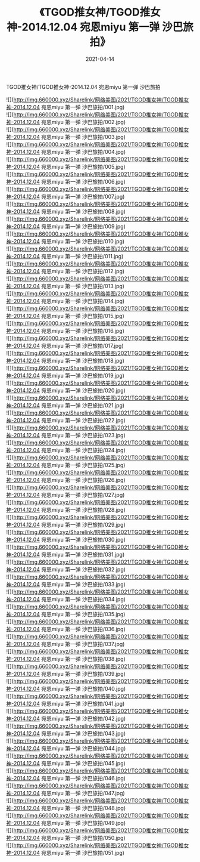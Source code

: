 ﻿---
layout: post
title:  《TGOD推女神/TGOD推女神-2014.12.04 宛恩miyu 第一弹 沙巴旅拍》
date:   2021-04-14
img: http://img.660000.xyz/Sharelink/网络美图/2021/TGOD推女神/TGOD推女神-2014.12.04 宛恩miyu 第一弹 沙巴旅拍/000.jpg
categories: [美女, 清纯, 唯美]
---

TGOD推女神/TGOD推女神-2014.12.04 宛恩miyu 第一弹 沙巴旅拍

 ![](http://img.660000.xyz/Sharelink/网络美图/2021/TGOD推女神/TGOD推女神-2014.12.04 宛恩miyu 第一弹 沙巴旅拍/001.jpg) <br>![](http://img.660000.xyz/Sharelink/网络美图/2021/TGOD推女神/TGOD推女神-2014.12.04 宛恩miyu 第一弹 沙巴旅拍/002.jpg) <br>![](http://img.660000.xyz/Sharelink/网络美图/2021/TGOD推女神/TGOD推女神-2014.12.04 宛恩miyu 第一弹 沙巴旅拍/003.jpg) <br>![](http://img.660000.xyz/Sharelink/网络美图/2021/TGOD推女神/TGOD推女神-2014.12.04 宛恩miyu 第一弹 沙巴旅拍/004.jpg) <br>![](http://img.660000.xyz/Sharelink/网络美图/2021/TGOD推女神/TGOD推女神-2014.12.04 宛恩miyu 第一弹 沙巴旅拍/005.jpg) <br>![](http://img.660000.xyz/Sharelink/网络美图/2021/TGOD推女神/TGOD推女神-2014.12.04 宛恩miyu 第一弹 沙巴旅拍/006.jpg) <br>![](http://img.660000.xyz/Sharelink/网络美图/2021/TGOD推女神/TGOD推女神-2014.12.04 宛恩miyu 第一弹 沙巴旅拍/007.jpg) <br>![](http://img.660000.xyz/Sharelink/网络美图/2021/TGOD推女神/TGOD推女神-2014.12.04 宛恩miyu 第一弹 沙巴旅拍/008.jpg) <br>![](http://img.660000.xyz/Sharelink/网络美图/2021/TGOD推女神/TGOD推女神-2014.12.04 宛恩miyu 第一弹 沙巴旅拍/009.jpg) <br>![](http://img.660000.xyz/Sharelink/网络美图/2021/TGOD推女神/TGOD推女神-2014.12.04 宛恩miyu 第一弹 沙巴旅拍/010.jpg) <br>![](http://img.660000.xyz/Sharelink/网络美图/2021/TGOD推女神/TGOD推女神-2014.12.04 宛恩miyu 第一弹 沙巴旅拍/011.jpg) <br>![](http://img.660000.xyz/Sharelink/网络美图/2021/TGOD推女神/TGOD推女神-2014.12.04 宛恩miyu 第一弹 沙巴旅拍/012.jpg) <br>![](http://img.660000.xyz/Sharelink/网络美图/2021/TGOD推女神/TGOD推女神-2014.12.04 宛恩miyu 第一弹 沙巴旅拍/013.jpg) <br>![](http://img.660000.xyz/Sharelink/网络美图/2021/TGOD推女神/TGOD推女神-2014.12.04 宛恩miyu 第一弹 沙巴旅拍/014.jpg) <br>![](http://img.660000.xyz/Sharelink/网络美图/2021/TGOD推女神/TGOD推女神-2014.12.04 宛恩miyu 第一弹 沙巴旅拍/015.jpg) <br>![](http://img.660000.xyz/Sharelink/网络美图/2021/TGOD推女神/TGOD推女神-2014.12.04 宛恩miyu 第一弹 沙巴旅拍/016.jpg) <br>![](http://img.660000.xyz/Sharelink/网络美图/2021/TGOD推女神/TGOD推女神-2014.12.04 宛恩miyu 第一弹 沙巴旅拍/017.jpg) <br>![](http://img.660000.xyz/Sharelink/网络美图/2021/TGOD推女神/TGOD推女神-2014.12.04 宛恩miyu 第一弹 沙巴旅拍/018.jpg) <br>![](http://img.660000.xyz/Sharelink/网络美图/2021/TGOD推女神/TGOD推女神-2014.12.04 宛恩miyu 第一弹 沙巴旅拍/019.jpg) <br>![](http://img.660000.xyz/Sharelink/网络美图/2021/TGOD推女神/TGOD推女神-2014.12.04 宛恩miyu 第一弹 沙巴旅拍/020.jpg) <br>![](http://img.660000.xyz/Sharelink/网络美图/2021/TGOD推女神/TGOD推女神-2014.12.04 宛恩miyu 第一弹 沙巴旅拍/021.jpg) <br>![](http://img.660000.xyz/Sharelink/网络美图/2021/TGOD推女神/TGOD推女神-2014.12.04 宛恩miyu 第一弹 沙巴旅拍/022.jpg) <br>![](http://img.660000.xyz/Sharelink/网络美图/2021/TGOD推女神/TGOD推女神-2014.12.04 宛恩miyu 第一弹 沙巴旅拍/023.jpg) <br>![](http://img.660000.xyz/Sharelink/网络美图/2021/TGOD推女神/TGOD推女神-2014.12.04 宛恩miyu 第一弹 沙巴旅拍/024.jpg) <br>![](http://img.660000.xyz/Sharelink/网络美图/2021/TGOD推女神/TGOD推女神-2014.12.04 宛恩miyu 第一弹 沙巴旅拍/025.jpg) <br>![](http://img.660000.xyz/Sharelink/网络美图/2021/TGOD推女神/TGOD推女神-2014.12.04 宛恩miyu 第一弹 沙巴旅拍/026.jpg) <br>![](http://img.660000.xyz/Sharelink/网络美图/2021/TGOD推女神/TGOD推女神-2014.12.04 宛恩miyu 第一弹 沙巴旅拍/027.jpg) <br>![](http://img.660000.xyz/Sharelink/网络美图/2021/TGOD推女神/TGOD推女神-2014.12.04 宛恩miyu 第一弹 沙巴旅拍/028.jpg) <br>![](http://img.660000.xyz/Sharelink/网络美图/2021/TGOD推女神/TGOD推女神-2014.12.04 宛恩miyu 第一弹 沙巴旅拍/029.jpg) <br>![](http://img.660000.xyz/Sharelink/网络美图/2021/TGOD推女神/TGOD推女神-2014.12.04 宛恩miyu 第一弹 沙巴旅拍/030.jpg) <br>![](http://img.660000.xyz/Sharelink/网络美图/2021/TGOD推女神/TGOD推女神-2014.12.04 宛恩miyu 第一弹 沙巴旅拍/031.jpg) <br>![](http://img.660000.xyz/Sharelink/网络美图/2021/TGOD推女神/TGOD推女神-2014.12.04 宛恩miyu 第一弹 沙巴旅拍/032.jpg) <br>![](http://img.660000.xyz/Sharelink/网络美图/2021/TGOD推女神/TGOD推女神-2014.12.04 宛恩miyu 第一弹 沙巴旅拍/033.jpg) <br>![](http://img.660000.xyz/Sharelink/网络美图/2021/TGOD推女神/TGOD推女神-2014.12.04 宛恩miyu 第一弹 沙巴旅拍/034.jpg) <br>![](http://img.660000.xyz/Sharelink/网络美图/2021/TGOD推女神/TGOD推女神-2014.12.04 宛恩miyu 第一弹 沙巴旅拍/035.jpg) <br>![](http://img.660000.xyz/Sharelink/网络美图/2021/TGOD推女神/TGOD推女神-2014.12.04 宛恩miyu 第一弹 沙巴旅拍/036.jpg) <br>![](http://img.660000.xyz/Sharelink/网络美图/2021/TGOD推女神/TGOD推女神-2014.12.04 宛恩miyu 第一弹 沙巴旅拍/037.jpg) <br>![](http://img.660000.xyz/Sharelink/网络美图/2021/TGOD推女神/TGOD推女神-2014.12.04 宛恩miyu 第一弹 沙巴旅拍/038.jpg) <br>![](http://img.660000.xyz/Sharelink/网络美图/2021/TGOD推女神/TGOD推女神-2014.12.04 宛恩miyu 第一弹 沙巴旅拍/039.jpg) <br>![](http://img.660000.xyz/Sharelink/网络美图/2021/TGOD推女神/TGOD推女神-2014.12.04 宛恩miyu 第一弹 沙巴旅拍/040.jpg) <br>![](http://img.660000.xyz/Sharelink/网络美图/2021/TGOD推女神/TGOD推女神-2014.12.04 宛恩miyu 第一弹 沙巴旅拍/041.jpg) <br>![](http://img.660000.xyz/Sharelink/网络美图/2021/TGOD推女神/TGOD推女神-2014.12.04 宛恩miyu 第一弹 沙巴旅拍/042.jpg) <br>![](http://img.660000.xyz/Sharelink/网络美图/2021/TGOD推女神/TGOD推女神-2014.12.04 宛恩miyu 第一弹 沙巴旅拍/043.jpg) <br>![](http://img.660000.xyz/Sharelink/网络美图/2021/TGOD推女神/TGOD推女神-2014.12.04 宛恩miyu 第一弹 沙巴旅拍/044.jpg) <br>![](http://img.660000.xyz/Sharelink/网络美图/2021/TGOD推女神/TGOD推女神-2014.12.04 宛恩miyu 第一弹 沙巴旅拍/045.jpg) <br>![](http://img.660000.xyz/Sharelink/网络美图/2021/TGOD推女神/TGOD推女神-2014.12.04 宛恩miyu 第一弹 沙巴旅拍/046.jpg) <br>![](http://img.660000.xyz/Sharelink/网络美图/2021/TGOD推女神/TGOD推女神-2014.12.04 宛恩miyu 第一弹 沙巴旅拍/047.jpg) <br>![](http://img.660000.xyz/Sharelink/网络美图/2021/TGOD推女神/TGOD推女神-2014.12.04 宛恩miyu 第一弹 沙巴旅拍/048.jpg) <br>![](http://img.660000.xyz/Sharelink/网络美图/2021/TGOD推女神/TGOD推女神-2014.12.04 宛恩miyu 第一弹 沙巴旅拍/049.jpg) <br>![](http://img.660000.xyz/Sharelink/网络美图/2021/TGOD推女神/TGOD推女神-2014.12.04 宛恩miyu 第一弹 沙巴旅拍/050.jpg) <br>![](http://img.660000.xyz/Sharelink/网络美图/2021/TGOD推女神/TGOD推女神-2014.12.04 宛恩miyu 第一弹 沙巴旅拍/051.jpg) <br>